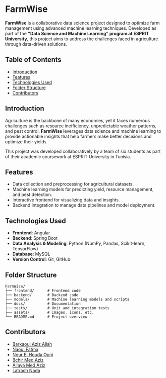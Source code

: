 # FarmWise

**FarmWise** is a collaborative data science project designed to optimize farm management using advanced machine learning techniques. Developed as part of the **"Data Science and Machine Learning" program at ESPRIT University**, this project aims to address the challenges faced in agriculture through data-driven solutions.

## Table of Contents
- [Introduction](#introduction)
- [Features](#features)
- [Technologies Used](#technologies-used)
- [Folder Structure](#folder-structure)
- [Contributors](#contributors)


## Introduction
Agriculture is the backbone of many economies, yet it faces numerous challenges such as resource inefficiency, unpredictable weather patterns, and pest control. **FarmWise** leverages data science and machine learning to provide actionable insights that help farmers make better decisions and optimize their yields.

This project was developed collaboratively by a team of six students as part of their academic coursework at ESPRIT University in Tunisia.

## Features
- Data collection and preprocessing for agricultural datasets.
- Machine learning models for predicting yield, resource management, and pest detection.
- Interactive frontend for visualizing data and insights.
- Backend integration to manage data pipelines and model deployment.

## Technologies Used
- **Frontend**: Angular  
- **Backend**: Spring Boot  
- **Data Analysis & Modeling**: Python (NumPy, Pandas, Scikit-learn, TensorFlow)  
- **Database**: MySQL  
- **Version Control**: Git, GitHub

## Folder Structure
```plaintext
FarmWise/
├── frontend/      # Frontend code 
├── backend/       # Backend code 
├── models/        # Machine learning models and scripts
├── docs/          # Documentation
├── tests/         # Unit and integration tests
├── assets/        # Images, icons, etc.
└── README.md      # Project overview
```
## Contributors

- [Barkaoui Aziz Allah](https://github.com/Aziz7905)
- [Naoui Fatma](https://github.com/Fatma-Naoui) 
- [Nour El Houda Ouni](https://github.com/nourouni)  
- [Bchir Med Aziz](https://github.com/MedAzBc)  
- [Allaya Med Aziz](https://github.com/aziz877)  
- [Latrach Nada](https://github.com/nadapianist)  

